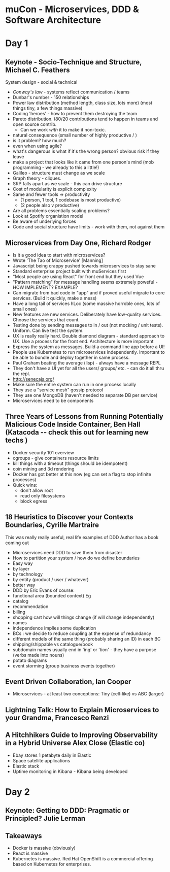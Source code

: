 
muCon - Microservices, DDD & Software Architecture
==================================================

Day 1
=====

Keynote - Socio-Technique and Structure,
Michael C. Feathers
------------------------------------------------------------

System design - social & technical

- *Conway's law* - systems reflect communication / teams
- Dunbar's number - 150 relationships
- Power law distribution (method length, class size, lots more) (most things tiny, a few things massive)
- Coding 'heroes' - how to prevent them destroying the team 
- Pareto distribution. (80/20 contributions tend to happen in teams and open source contrib.
  - Can we work *with* it to make it non-toxic.
 - natural consequence (small number of highly productive / )
 - is it problem? how much?
 - even when using agile? 
 - what's dangerous is what if it's the wrong person? obvious risk if they leave
 - make a project that looks like it came from one person's mind (mob programming - we already to this a little!) 
- Galileo - structure must change as we scale
- Graph theory - cliques.
- SRP falls apart as we scale - this can drive structure
- Cost of modularity is explicit complexity
- Same and fewer tools => productivity
  - (1 person, 1 tool, 1 codebase is most productive)
  - (2 people also v productive)
- Are all problems essentially scaling problems?
- Look at Spotify organistion model
- Be aware of underlying forces
- Code and social structure have limits - work with them, not against them

Microservices from Day One,
Richard Rodger
------------------------------------------
- Is it a good idea to start with microservices?
- Wrote 'The Tao of Microservice' [Manning]
- Javascript being crappy pushed towards microservices to stay sane
- Standard enterprise project built with muServices first
- "Most people are using React" for front end but they used Vue
- "Pattern matching" for message handling seems extremely poweful - HOW IMPLEMENT? EXAMPLE?
- Can migrate from bad code in "app" and if proved useful migrate to core services. (Build it quickly, make a mess)
- Have a long tail of services hLoc (some massive horroble ones, lots of small ones)
- New features are new services. Deliberately have low-quality services. Choose the services that count. 
- Testing done by sending messages to in / out (not mocking / unit tests). Uniform. Can live test the system. 
- UX is really really hard. Double diamond diagram - standard approach to UX. Use a process for the front end. Architecture is more important 
- Express the system as messages. Build a command line app before a UI!
- People use Kubernetes to run microservices independently. Important to be able to bundle and deploy together in same process.
- Paul Graham beating the average (lisp) - always have a message REPL
- They don't have a UI yet for all the users/ groups/ etc. - can do it all thru the repl.
- http://senecajs.org/ 
- Make sure the entire system can run in one process locally
- They use a "service mesh" gossip protocol
- They use one MongoDB (haven't needed to separate DB per service)
- Microservices need to be components

Three Years of Lessons from Running Potentially Malicious Code Inside Container,
Ben Hall (Katacoda -- check this out for learning new techs )
--------------------------------------------------------------------------------
- Docker security 101 overview
- cgroups - give containers resource limits
- kill things with a timeout (things should be idempotent)
- coin mining and 3d rendering
- Docker has got better at this now (eg can set a flag to stop infinite processes)
- Quick wins:
  - don't allow root
  - read only filesystems
  - block egress

18 Heuristics to Discover your Contexts Boundaries,
Cyrille Martraire
---------------------------------------------------
This was really really useful, real life examples of DDD
Author has a book coming out
- Microservices need DDD to save them from disaster
- How to partition your system / how do we define boundaries 
- Easy way
 - by layer
 - by technology
 - by entity (product / user / whatever)
- better way
- DDD by Eric Evans of course:
 - functional area (bounded context)
 Eg
  - catalog
  - recommendation
  - billing
  - shopping cart
how will things change (if will change independently)
- names
- independence implies some duplication
- BCs : we decide to reduce coupling at the expense of redundancy
- different models of the same thing (probably sharing an ID) in each BC
- shipping/shippable vs catalogue/book
- subdomain names usually end in 'ing' or 'tion' - they have a purpose (verbs made into nouns)
- potato diagrams
- event storming (group business events together)

Event Driven Collaboration,
Ian Cooper
--------------------------
- Microservices - at least two conceptions: Tiny (cell-like) vs ABC (larger)

Lightning Talk: How to Explain Microservices to your Grandma,
Francesco Renzi
-------------------------------------------------------------

A Hitchhikers Guide to Improving Observability in a Hybrid Universe 
Alex Close (Elastic co)
--------------------------------------------------------------------
- Ebay stores 1 petabyte daily in Elastic
- Space satellite applications
- Elastic stack
- Uptime monitoring in Kibana - Kibana being developed

Day 2
=====

Keynote: Getting to DDD: Pragmatic or Principled? 
Julie Lerman
-------------------------------------------------

Takeaways
---------
- Docker is massive (obviously)
- React is massive
- Kubernetes is massive. Red Hat OpenShift is a commercial offering based on Kubernetes for enterprises.



